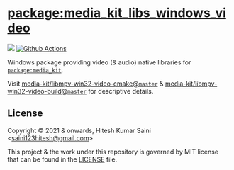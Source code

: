 # [package:media_kit_libs_windows_video](https://github.com/media-kit/media-kit)

[![](https://img.shields.io/discord/1079685977523617792?color=33cd57&label=Discord&logo=discord&logoColor=discord)](https://discord.gg/h7qf2R9n57) [![Github Actions](https://github.com/media-kit/media-kit/actions/workflows/ci.yml/badge.svg)](https://github.com/media-kit/media-kit/actions/workflows/ci.yml)

Windows package providing video (& audio) native libraries for [`package:media_kit`](https://github.com/media-kit/media-kit).

Visit [media-kit/libmpv-win32-video-cmake@`master`](https://github.com/media-kit/libmpv-win32-video-cmake) & [media-kit/libmpv-win32-video-build@`master`](https://github.com/media-kit/libmpv-win32-video-build) for descriptive details.

## License

Copyright © 2021 & onwards, Hitesh Kumar Saini <<saini123hitesh@gmail.com>>

This project & the work under this repository is governed by MIT license that can be found in the [LICENSE](./LICENSE) file.
